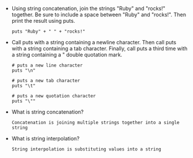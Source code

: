 - Using string concatenation, join the strings "Ruby" and "rocks!" together. Be sure to include a space between "Ruby" and "rocks!". Then print the result using puts.

    `puts "Ruby" + " " + "rocks!"`

- Call puts with a string containing a newline character. Then call puts with a string containing a tab character. Finally, call puts a third time with a string containing a " double quotation mark.

    ```
    # puts a new line character
    puts "\n"

    # puts a new tab character
    puts "\t"

    # puts a new quotation character
    puts "\""
    ```

- What is string concatenation?

    `Concatenation is joining multiple strings together into a single string`

- What is string interpolation?

    `String interpolation is substituting values into a string`

